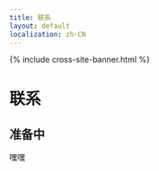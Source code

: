```yaml
---
title: 联系
layout: default
localization: zh-CN
---
```


{% include cross-site-banner.html %}

# 联系

## 准备中

嘿嘿
